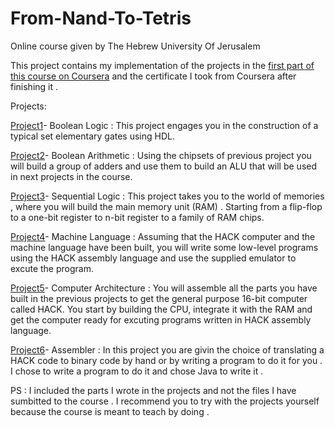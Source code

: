 # From-Nand-To-Tetris
Online course given by The Hebrew University Of Jerusalem

This project contains my implementation of the projects in the [first part of this course on Coursera](https://www.coursera.org/learn/build-a-computer) and the certificate I took from Coursera after finishing it .


Projects:

[Project1](/project1-Boolean_Logic)- Boolean Logic : This project engages you in the construction of a typical set elementary gates using HDL.

[Project2](/project2-Boolean_Arithmetic)- Boolean Arithmetic : Using the chipsets of previous project you will build a group of adders and use them to build an ALU that will be used in next projects in the course.

[Project3](/project3-Sequential_Logic)- Sequential Logic : This project takes you to the world of memories , where you will build the main memory unit (RAM) . Starting from a flip-flop to a one-bit register to n-bit register to a family of RAM chips.

[Project4](/project4-Machine_Language)- Machine Language : Assuming that the HACK computer and the machine language have been built, you will write some low-level programs using the HACK assembly language and use the supplied emulator to excute the program.

[Project5](/project5-Computer_Architecture)- Computer Architecture : You will assemble all the parts you have built in the previous projects to get the general purpose 16-bit computer called HACK. You start by building the CPU, integrate it with the RAM and get the computer ready for excuting programs written in HACK assembly language.

[Project6](/Project6-Assembler.java)- Assembler : In this project you are givin the choice of translating a HACK code to binary code by hand or by writing a program to do it for you . I chose to write a program to do it and chose Java to write it .


PS : I included the parts I wrote in the projects and not the files I have sumbitted to the course . I recommend you to try with the projects yourself because the course is meant to teach by doing .
